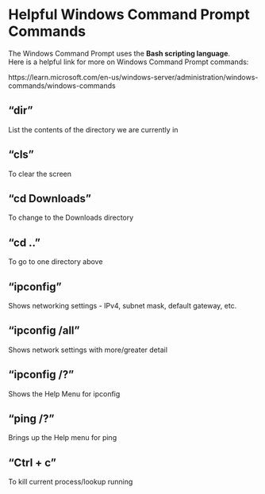 <h1>Helpful Windows Command Prompt Commands</h1>
The Windows Command Prompt uses the <b>Bash scripting language</b>.<br/>
  	Here is a helpful link for more on Windows Command Prompt commands:</p>
  <p>https://learn.microsoft.com/en-us/windows-server/administration/windows-commands/windows-commands</p>
	<h2>“dir”</h2> 
  		List the contents of the directory we are currently in</h2>
	<h2>“cls”</h2>
 		To clear the screen</h2>
	<h2>“cd Downloads”</h2> 
 		To change to the Downloads directory</h2>
	<h2>“cd ..”</h2>
 		To go to one directory above</h2>
	<h2>“ipconfig”</h2> 
 		Shows networking settings - IPv4, subnet mask, default gateway, etc.</h2>
	<h2>“ipconfig /all”</h2>
 		Shows network settings with more/greater detail</h2>
	<h2>“ipconfig /?”</h2>
 		Shows the Help Menu for ipconfig</h2>
	<h2>“ping /?”</h2>
 		Brings up the Help menu for ping</h2>
	<h2>“Ctrl + c”</h2>
 		To kill current process/lookup running</h2>

